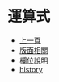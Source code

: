 # 運算式
* [上一頁](../README.md)
* [版面相關](README#layout)
* [欄位說明](README#object-desc)
* [history](history)